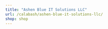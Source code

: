 ```yaml
---
title: "Ashen Blue IT Solutions LLC"
url: /calabash/ashen-blue-it-solutions-llc/
shop: shop
---
```

